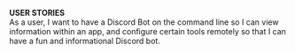 **USER STORIES**
<br>
As a user, I want to have a Discord Bot on the command line so I can view information within an app, and configure certain tools remotely so that I can have a fun and informational Discord bot.

<br>
<br>